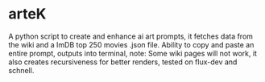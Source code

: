 # arteK
A python script to create and enhance ai art prompts, it fetches data from the wiki and a ImDB top 250 movies .json file. Ability to copy and paste an entire prompt, outputs into terminal, note: Some wiki pages will not work, it also creates recursiveness for better renders, tested on flux-dev and schnell.   
